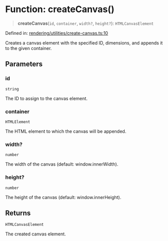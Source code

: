# Function: createCanvas()

> **createCanvas**(`id`, `container`, `width?`, `height?`): `HTMLCanvasElement`

Defined in: [rendering/utilities/create-canvas.ts:10](https://github.com/Forge-Game-Engine/Forge/blob/6a4c05c6b58848e53a4f2ca7d9cd2f9b6c10e5ac/src/rendering/utilities/create-canvas.ts#L10)

Creates a canvas element with the specified ID, dimensions, and appends it to the given container.

## Parameters

### id

`string`

The ID to assign to the canvas element.

### container

`HTMLElement`

The HTML element to which the canvas will be appended.

### width?

`number`

The width of the canvas (default: window.innerWidth).

### height?

`number`

The height of the canvas (default: window.innerHeight).

## Returns

`HTMLCanvasElement`

The created canvas element.
